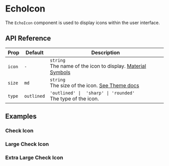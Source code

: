 <script setup>
import { DemoCard } from '../../../components';
import { EchoIcon } from "../../../lib";
import { iconCode, largeIconCode, extraLargeIconCode } from "./code";
</script>

# EchoIcon

The `EchoIcon` component is used to display icons within the user interface.

<DemoCard :code="iconCode">
  <EchoIcon icon="check" />
</DemoCard>

## API Reference

| Prop   | Default    | Description                                                                                       |
| ------ | ---------- | ------------------------------------------------------------------------------------------------- |
| `icon` | `-`        | `string` <br> The name of the icon to display. [Material Symbols](https://fonts.google.com/icons) |
| `size` | `md`       | `string` <br> The size of the icon. [See Theme docs](../../guide/theme/index.md#sizes)            |
| `type` | `outlined` | `'outlined' \|  'sharp' \| 'rounded'` <br> The type of the icon.                                  |

## Examples

### Check Icon

<DemoCard :code="iconCode">
  <EchoIcon icon="check" />
</DemoCard>

### Large Check Icon

<DemoCard :code="largeIconCode">
  <EchoIcon icon="check" size="lg" />
</DemoCard>

### Extra Large Check Icon

<DemoCard :code="extraLargeIconCode">
  <EchoIcon icon="check" size="xl" />
</DemoCard>
